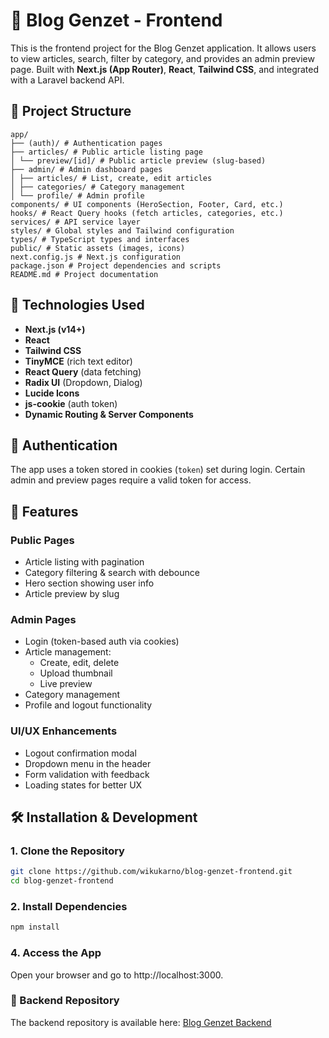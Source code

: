 # 📰 Blog Genzet - Frontend

This is the frontend project for the Blog Genzet application. It allows users to view articles, search, filter by category, and provides an admin preview page. Built with **Next.js (App Router)**, **React**, **Tailwind CSS**, and integrated with a Laravel backend API.

## 📁 Project Structure

```plaintext
app/
├── (auth)/ # Authentication pages
├── articles/ # Public article listing page
│ └── preview/[id]/ # Public article preview (slug-based)
├── admin/ # Admin dashboard pages
│ ├── articles/ # List, create, edit articles
│ ├── categories/ # Category management
│ └── profile/ # Admin profile
components/ # UI components (HeroSection, Footer, Card, etc.)
hooks/ # React Query hooks (fetch articles, categories, etc.)
services/ # API service layer
styles/ # Global styles and Tailwind configuration
types/ # TypeScript types and interfaces
public/ # Static assets (images, icons)
next.config.js # Next.js configuration
package.json # Project dependencies and scripts
README.md # Project documentation
```

## 🚀 Technologies Used

- **Next.js (v14+)**
- **React**
- **Tailwind CSS**
- **TinyMCE** (rich text editor)
- **React Query** (data fetching)
- **Radix UI** (Dropdown, Dialog)
- **Lucide Icons**
- **js-cookie** (auth token)
- **Dynamic Routing & Server Components**

## 🔐 Authentication

The app uses a token stored in cookies (`token`) set during login. Certain admin and preview pages require a valid token for access.

## 🧩 Features

### Public Pages

- Article listing with pagination
- Category filtering & search with debounce
- Hero section showing user info
- Article preview by slug

### Admin Pages

- Login (token-based auth via cookies)
- Article management:
  - Create, edit, delete
  - Upload thumbnail
  - Live preview
- Category management
- Profile and logout functionality

### UI/UX Enhancements

- Logout confirmation modal
- Dropdown menu in the header
- Form validation with feedback
- Loading states for better UX

## 🛠️ Installation & Development

### 1. Clone the Repository

```bash
git clone https://github.com/wikukarno/blog-genzet-frontend.git
cd blog-genzet-frontend
```
### 2. Install Dependencies

```bash
npm install
```
### 4. Access the App
Open your browser and go to http://localhost:3000.

### 🧾 Backend Repository
The backend repository is available here:
[Blog Genzet Backend](https://github.com/wikukarno/blog-genzet-backend)